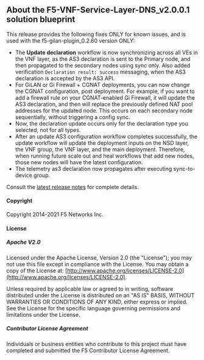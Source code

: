## About the F5-VNF-Service-Layer-DNS_v2.0.0.1 solution blueprint

This release provides the following fixes ONLY for known issues, and is used with the f5-gilan-plugin_0.2.60 version ONLY: 

* The **Update declaration** workflow is now synchronizing across all VEs in the VNF layer, as the AS3 declaration is sent to the Primary node, and
then propagated to the secondary nodes using sync only. Also added verification ``Declaration result: success`` messaging, when the AS3 declaration is accepted by the AS3 API.
* For GiLAN or Gi Firewall + CGNAT deployments, you can now change the CGNAT configuration, post deployment. For example, if you want to add a firewall rule on your CGNAT-enabled Gi Firewall, it will update the AS3 declaration, and then will replace the previously defined NAT pool addresses for the updated node. This occurs on each secondary node sequentially, without triggering a config sync.
* Now, the declaration update occurs only for the declaration type you selected, not for all types.
* After an update AS3 configuration workflow completes successfully, the update workflow will update the deployment inputs on the NSD layer, the VNF group, the VNF layer, and the main deployment. Therefore, when running future scale out and heal workflows that add new nodes, those new nodes will have the latest configuration.
* The telemetry as3 declaration now propagates after executing sync-to-device group.


Consult the [latest release notes](https://clouddocs.f5.com/cloud/nfv/latest/release-notes-1.html) for complete details.

#### Copyright
Copyright 2014-2021 F5 Networks Inc.

#### License

##### Apache V2.0 
Licensed under the Apache License, Version 2.0 (the "License"); you may not use this file except in compliance with the License. You may obtain a copy of the License at: [http://www.apache.org/licenses/LICENSE-2.0](http://www.apache.org/licenses/LICENSE-2.0).

Unless required by applicable law or agreed to in writing, software distributed under the License is distributed on an "AS IS" BASIS, WITHOUT WARRANTIES OR CONDITIONS OF ANY KIND, either express or implied. See the License for the specific language governing permissions and limitations under the License.

##### Contributor License Agreement
Individuals or business entities who contribute to this project must have completed and submitted the F5 Contributor License Agreement.
